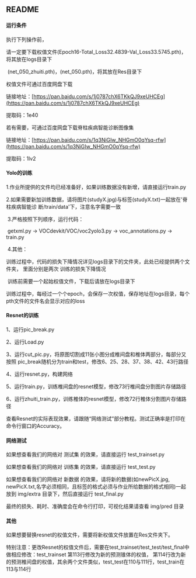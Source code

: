 ## README



#### 运行条件

执行下列操作前，

请一定要下载权值文件(Epoch16-Total_Loss32.4839-Val_Loss33.5745.pth)，将其放在logs目录下

​					(net_050_zhuiti.pth)，(net_050.pth)，将其放在Res目录下

权值文件可通过百度网盘下载

链接地址：[https://pan.baidu.com/s/1j0787chX6TKkQJ9xeUHCEg](https://pan.baidu.com/s/1j0787chX6TKkQJ9xeUHCEg)

提取码：1e40



若有需要，可通过百度网盘下载脊柱疾病智能诊断图像集

链接地址：[https://pan.baidu.com/s/1q3NiGIw_NHGmO0qYsq-rfw](https://pan.baidu.com/s/1q3NiGIw_NHGmO0qYsq-rfw)

提取码：1lv2



#### Yolo的训练

​	1.作业所提供的文件均已经准备好，如果训练数据没有新增，请直接运行train.py

​	2.如果需要新加训练数据，请将图片(studyX.jpg)与标签(studyX.txt)一起放在'脊柱疾病智能诊	断/train/data'下，注意名字需要一致

​	3.严格按照下列顺序，运行代码：

​		getxml.py -> VOCdevkit/VOC/voc2yolo3.py -> voc_annotations.py -> train.py

​	4.其他：	

​		训练过程中，代码的损失下降情况详见logs目录下的文件夹，此处已经提供两个文件夹， 里面分别是两次	训练的损失下降情况

​		训练前需要一个起始权值文件，下载后请放在logs目录下

​		训练过程中，每经过一个个epoch，会保存一次权值，保存地址在logs目录，每个pth文件的文件名会显示对应的loss



#### Resnet的训练

1、运行pic_break.py

2、运行Load.py

3、运行cut_pic.py，将原图切割成11张小图分成椎间盘和椎体两部分，每部分又按照
	   pic_break随机分为train和test，修改6、25、28、37、38、42、43行路径

4、运行resnet.py，构建网络

5、运行train.py，训练椎间盘的resnet模型，修改73行椎间盘分割图片存储路径

6、运行zhuiti_train.py，训练椎体的resnet模型，修改72行椎体分割图片存储路径



查看Resnet的实际表现效果，请跟随“网络测试”部分教程。测试正确率是打印在命令行窗口的Accuracy。



#### 网络测试

如果想查看我们的网络对 测试集 的效果，请直接运行  test_trainset.py

如果想查看我们的网络对 训练集 的效果，请直接运行  test_test.py

如果想查看我们的网络对 新数据 的效果，请将新的数据(如newPicX.jpg, newPicX.txt,名字必须相同，且标签的格式必须与作业所给数据的格式相同)一起放到 img/extra 目录下，然后直接运行 test_final.py

最终的损失、耗时、准确度会在命令行打印，可视化结果请查看 img/pred 目录



#### 其他

如果想要替换resnet的权值文件，需要将新权值文件放置在Res文件夹下。

特别注意：更改Resnet的权值文件后，需要在test_trainset/test_test/test_final中做相应修改：test_trainset 第113行修改为新的预测锥体的权值， 第114行改为新的预测椎间盘的权值，其余两个文件类似，test_test在110与111行，test_train在113与114行